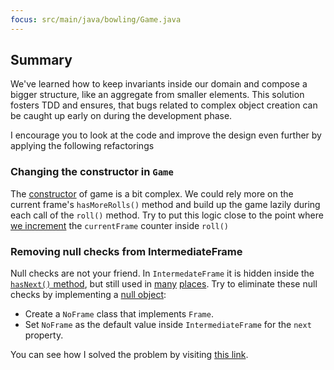 ```yaml
---
focus: src/main/java/bowling/Game.java
---
```

## Summary

We've learned how to keep invariants inside our domain and compose a bigger structure,
like an aggregate from smaller elements. This solution fosters TDD and ensures, that
bugs related to complex object creation can be caught up early on during the development phase.

I encourage you to look at the code and improve the design even further by
applying the following refactorings

### Changing the constructor in `Game`
The [constructor](src/main/java/bowling/Game.java:13) of game is a bit complex. We could
rely more on the current frame's `hasMoreRolls()` method and build up the game lazily during 
each call of the `roll()` method. Try to put this logic close to the point where
[we increment](src/main/java/bowling/Game.java:30-33) the `currentFrame` counter inside `roll()`

### Removing null checks from IntermediateFrame
Null checks are not your friend. In `IntermedateFrame` it is hidden inside the 
[`hasNext()` method](src/main/java/bowling/IntermediateFrame.java:48),
but still used in [many](src/main/java/bowling/IntermediateFrame.java:29) [places](src/main/java/bowling/IntermediateFrame.java:31).
Try to eliminate these null checks by implementing a [null object](https://sourcemaking.com/design_patterns/null_object):

* Create a `NoFrame` class that implements `Frame`.
* Set `NoFrame` as the default value inside `IntermediateFrame` for the `next` property.

You can see how I solved the problem by visiting [this link](https://github.com/gitaroktato/tdd-kata-bowling-game/pull/1/files).